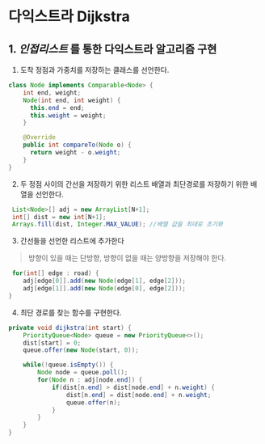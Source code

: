 # 다익스트라 Dijkstra

## 1. _인접리스트_ 를 통한 다익스트라 알고리즘 구현

1) 도착 정점과 가중치를 저장하는 클래스를 선언한다.

```java
class Node implements Comparable<Node> {
    int end, weight;
    Node(int end, int weight) {
      this.end = end;
      this.weight = weight;
    }

    @Override
    public int compareTo(Node o) {
      return weight - o.weight;
    }
}
```

2) 두 정점 사이의 간선을 저장하기 위한 리스트 배열과 최단경로를 저장하기 위한 배열을 선언한다.

```java
 List<Node>[] adj = new ArrayList[N+1];
 int[] dist = new int[N+1];
 Arrays.fill(dist, Integer.MAX_VALUE); //배열 값을 최대로 초기화
```
 
3) 간선들을 선언한 리스트에 추가한다
> 방향이 있을 때는 단방향, 방향이 없을 때는 양방향을 저장해야 한다.
 
```java
 for(int[] edge : road) {
    adj[edge[0]].add(new Node(edge[1], edge[2]));
    adj[edge[1]].add(new Node(edge[0], edge[2]));
}
```

4) 최단 경로를 찾는 함수를 구현한다.

```java
private void dijkstra(int start) {
    PriorityQueue<Node> queue = new PriorityQueue<>();
    dist[start] = 0;
    queue.offer(new Node(start, 0));

    while(!queue.isEmpty()) {
        Node node = queue.poll();
        for(Node n : adj[node.end]) {
            if(dist[n.end] > dist[node.end] + n.weight) {
                dist[n.end] = dist[node.end] + n.weight;
                queue.offer(n);
            }
        }
    }
}
```
